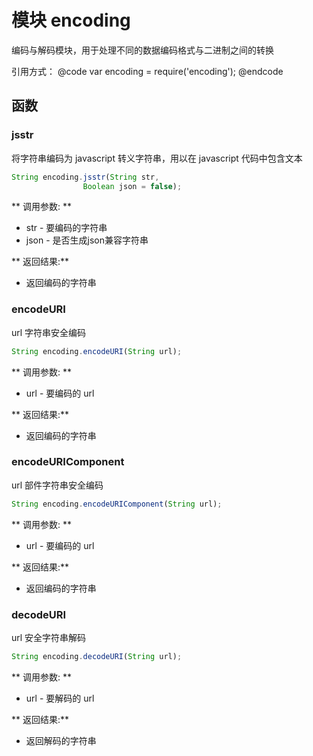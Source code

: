 # 模块 encoding
编码与解码模块，用于处理不同的数据编码格式与二进制之间的转换

引用方式：
@code
var encoding = require(&#39;encoding&#39;);
@endcode
## 函数
        
### jsstr
将字符串编码为 javascript 转义字符串，用以在 javascript 代码中包含文本
```JavaScript
String encoding.jsstr(String str,
                Boolean json = false);
```

** 调用参数: **
* str - 要编码的字符串
* json - 是否生成json兼容字符串

** 返回结果:**
* 返回编码的字符串

### encodeURI
url 字符串安全编码
```JavaScript
String encoding.encodeURI(String url);
```

** 调用参数: **
* url - 要编码的 url

** 返回结果:**
* 返回编码的字符串

### encodeURIComponent
url 部件字符串安全编码
```JavaScript
String encoding.encodeURIComponent(String url);
```

** 调用参数: **
* url - 要编码的 url

** 返回结果:**
* 返回编码的字符串

### decodeURI
url 安全字符串解码
```JavaScript
String encoding.decodeURI(String url);
```

** 调用参数: **
* url - 要解码的 url

** 返回结果:**
* 返回解码的字符串


